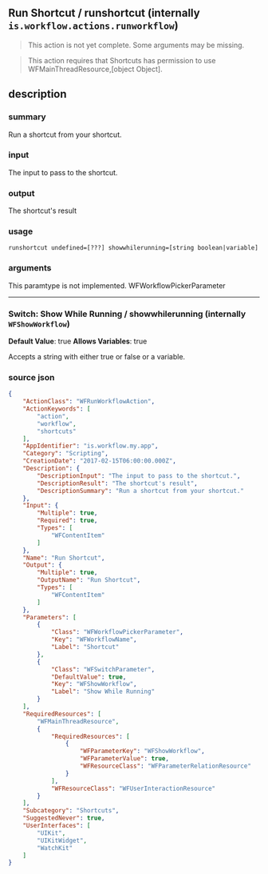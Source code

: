 
## Run Shortcut / runshortcut (internally `is.workflow.actions.runworkflow`)

> This action is not yet complete. Some arguments may be missing.


> This action requires that Shortcuts has permission to use WFMainThreadResource,[object Object].


## description
### summary
Run a shortcut from your shortcut.

### input
The input to pass to the shortcut.

### output
The shortcut's result

### usage
`runshortcut undefined=[???] showwhilerunning=[string boolean|variable]`

### arguments
This paramtype is not implemented. WFWorkflowPickerParameter

---

### Switch: Show While Running / showwhilerunning (internally `WFShowWorkflow`)
**Default Value**: true
**Allows Variables**: true


Accepts a string with either true or false
or a variable.

### source json

```json
{
	"ActionClass": "WFRunWorkflowAction",
	"ActionKeywords": [
		"action",
		"workflow",
		"shortcuts"
	],
	"AppIdentifier": "is.workflow.my.app",
	"Category": "Scripting",
	"CreationDate": "2017-02-15T06:00:00.000Z",
	"Description": {
		"DescriptionInput": "The input to pass to the shortcut.",
		"DescriptionResult": "The shortcut's result",
		"DescriptionSummary": "Run a shortcut from your shortcut."
	},
	"Input": {
		"Multiple": true,
		"Required": true,
		"Types": [
			"WFContentItem"
		]
	},
	"Name": "Run Shortcut",
	"Output": {
		"Multiple": true,
		"OutputName": "Run Shortcut",
		"Types": [
			"WFContentItem"
		]
	},
	"Parameters": [
		{
			"Class": "WFWorkflowPickerParameter",
			"Key": "WFWorkflowName",
			"Label": "Shortcut"
		},
		{
			"Class": "WFSwitchParameter",
			"DefaultValue": true,
			"Key": "WFShowWorkflow",
			"Label": "Show While Running"
		}
	],
	"RequiredResources": [
		"WFMainThreadResource",
		{
			"RequiredResources": [
				{
					"WFParameterKey": "WFShowWorkflow",
					"WFParameterValue": true,
					"WFResourceClass": "WFParameterRelationResource"
				}
			],
			"WFResourceClass": "WFUserInteractionResource"
		}
	],
	"Subcategory": "Shortcuts",
	"SuggestedNever": true,
	"UserInterfaces": [
		"UIKit",
		"UIKitWidget",
		"WatchKit"
	]
}
```

